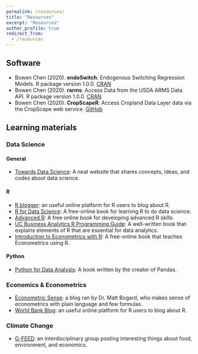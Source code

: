 ```yaml
---
permalink: /resources/
title: "Resources"
excerpt: "Resources"
author_profile: true
redirect_from: 
  - /resources
---
```


## Software

 - Bowen Chen (2020). **endoSwitch**: Endogenous Switching Regression Models. R package version 1.0.0. [CRAN](https://CRAN.R-project.org/package=endoSwitch)
 - Bowen Chen (2020). **rarms**: Access Data from the USDA ARMS Data API. R package version 1.0.0. [CRAN]( https://CRAN.R-project.org/package=rarms)
 - Bowen Chen (2020). **CropScapeR**: Access Cropland Data Layer data via the CropScape web service. [GitHub](https://github.com/cbw1243/CropScapeR)

## Learning materials

### Data Science 
#### General
 - [Towards Data Science](https://towardsdatascience.com/): A neat website that shares concepts, ideas, and codes about data science.

#### R   
 - [R blogger](https://www.r-bloggers.com/): an useful online platform for R users to blog about R.
 - [R for Data Science](https://r4ds.had.co.nz/): A free-online book for learning R to do data science. 
 - [Advanced R](https://adv-r.hadley.nz/): A free online book for developing advanced R skills. 
 - [UC Business Analytics R Programming Guide](http://uc-r.github.io/): A well-written book that explains elements of R that are essential for data analytics. 
 - [Introduction to Econometrics with R](https://www.econometrics-with-r.org/index.html): A free-online book that teaches Econometrics using R.
 
#### Python 
 - [Python for Data Analysis](https://www.amazon.com/gp/product/1491957662/ref=as_li_qf_asin_il_tl?ie=UTF8&tag=amazonaffi048-20&creative=9325&linkCode=as2&creativeASIN=1491957662&linkId=ca87c0dc52af4fefb49377651641428d): A book written by the creator of Pandas. 
 
### Economics & Econometrics 
 - [Econometric Sense](http://econometricsense.blogspot.com/): a blog ran by Dr. Matt Bogard, who makes sense of econometrics with plain language and few formulas.
 - [World Bank Blog](https://blogs.worldbank.org/): an useful online platform for R users to blog about R.

### Climate Change
 - [G-FEED](http://www.g-feed.com/): an interdisciplinary group posting interesting things about food, environment, and economics. 

